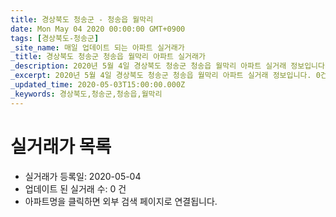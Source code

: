 ```yaml
---
title: 경상북도 청송군 - 청송읍 월막리
date: Mon May 04 2020 00:00:00 GMT+0900
tags: [경상북도-청송군]
_site_name: 매일 업데이트 되는 아파트 실거래가
_title: 경상북도 청송군 청송읍 월막리 아파트 실거래가
_description: 2020년 5월 4일 경상북도 청송군 청송읍 월막리 아파트 실거래 정보입니다. 0건 아파트 정보가 있습니다.
_excerpt: 2020년 5월 4일 경상북도 청송군 청송읍 월막리 아파트 실거래 정보입니다. 0건 아파트 정보가 있습니다.
_updated_time: 2020-05-03T15:00:00.000Z
_keywords: 경상북도,청송군,청송읍,월막리
---
```






# 실거래가 목록
- 실거래가 등록일: 2020-05-04
- 업데이트 된 실거래 수: 0 건
- 아파트명을 클릭하면 외부 검색 페이지로 연결됩니다.




